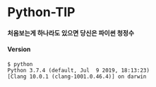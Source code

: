 # Python-TIP
#### 처음보는게 하나라도 있으면 당신은 파이썬 청정수

#### Version
```
$ python
Python 3.7.4 (default, Jul  9 2019, 18:13:23) 
[Clang 10.0.1 (clang-1001.0.46.4)] on darwin
```